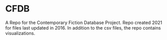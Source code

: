 # CFDB
A Repo for the Contemporary Fiction Database Project.  Repo created 2021 for files last updated in 2016. In addition to the csv files, the repo  contains visualizations.
